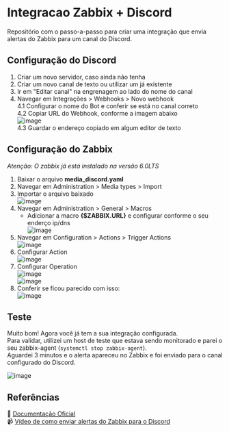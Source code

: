 # Integracao Zabbix + Discord
Repositório com o passo-a-passo para criar uma integração que envia alertas do Zabbix para um canal do Discord.

## Configuração do Discord
1. Criar um novo servidor, caso ainda não tenha
2. Criar um novo canal de texto ou utilizar um já existente
3. Ir em "Editar canal" na engrenagem ao lado do nome do canal
4. Navegar em Integrações > Webhooks > Novo webhook <br>
    4.1 Configurar o nome do Bot e conferir se está no canal correto <br>
    4.2 Copiar URL do Webhook, conforme a imagem abaixo <br>
![image](https://github.com/user-attachments/assets/5564a7d0-a209-4b63-bb39-f3ab2f77066b) <br>
    4.3 Guardar o endereço copiado em algum editor de texto <br>

## Configuração do Zabbix
_Atenção: O zabbix já está instalado na versão 6.0LTS_ <br>
1. Baixar o arquivo **media_discord.yaml**
2. Navegar em Administration > Media types > Import
3. Importar o arquivo baixado <br>
![image](https://github.com/user-attachments/assets/cb668bee-c24f-4d00-abe6-228f47645771)
4. Navegar em Administration > General > Macros
   - Adicionar a macro **{$ZABBIX.URL}** e configurar conforme o seu enderço ip/dns <br>
![image](https://github.com/user-attachments/assets/f422a403-5982-4b27-a00d-a99fe7383c63)
4. Navegar em Configuration > Actions > Trigger Actions <br>
![image](https://github.com/user-attachments/assets/0ba8c3aa-ffe6-4179-b323-b058367b7a75)
5. Configurar Action <br>
![image](https://github.com/user-attachments/assets/cc440cf0-2c2e-4cc9-836b-c92e6aa25e00)
6. Configurar Operation <br>
![image](https://github.com/user-attachments/assets/861af259-92ad-478f-8dc6-3376c9a6032d) <br>
![image](https://github.com/user-attachments/assets/72b1719d-b3cc-4590-a6f1-4835e8b307ac)
7. Conferir se ficou parecido com isso: <br>
![image](https://github.com/user-attachments/assets/d930191a-cc7b-481b-8918-0efa0c4c8dbb)

## Teste
Muito bom! Agora você já tem a sua integração configurada. <br>
Para validar, utilizei um host de teste que estava sendo monitorado e parei o seu zabbix-agent (`systemctl stop zabbix-agent`). <br>
Aguardei 3 minutos e o alerta apareceu no Zabbix e foi enviado para o canal configurado do Discord.

![image](https://github.com/user-attachments/assets/e81aa08d-2e92-468d-9532-bf6839e7fc28)


## Referências
🔗 [Documentação Oficial](https://www.zabbix.com/br/integrations/discord) <br>
📹 [Vídeo de como enviar alertas do Zabbix para o Discord](https://youtu.be/eIjRDiV3RhI?si=G8i9EoQRXujUsWou) <br>
